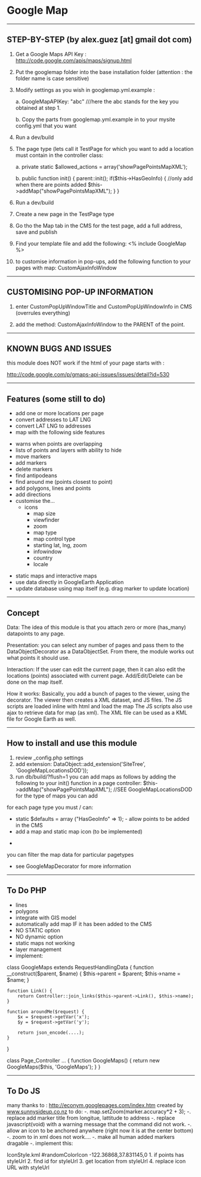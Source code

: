 
Google Map
================================================================================


___________________________________
STEP-BY-STEP (by alex.guez [at] gmail dot com)
-----------------------------------

1.	Get a Google Maps API Key : http://code.google.com/apis/maps/signup.html

2.	Put the googlemap folder into the base installation folder (attention : the folder name is case sensitive)

3.	Modify settings as you wish in googlemap.yml.example :

	a.	GoogleMapAPIKey: "abc"  ///here the abc stands for the key you obtained at step 1.

	b.	Copy the parts from googlemap.yml.example in to your mysite config.yml that you want

4.	Run a dev/build

5.	The page type (lets call it TestPage for which you want to add a location must contain in the controller class:

	a.	private static $allowed_actions = array('showPagePointsMapXML');

	b.	public function init() {
					parent::init();
					if($this->HasGeoInfo) { //only add when there are points added
						$this->addMap("showPagePointsMapXML");
					}
				}

6.	Run a dev/build

7.	Create a new page in the TestPage type

8.	Go tho the Map tab in the CMS for the test page, add a full address, save and publish

9.	Find your template file and add the following: <% include GoogleMap %>

10. to customise information in pop-ups, add the following function to your pages with map: CustomAjaxInfoWindow


___________________________________
CUSTOMISING POP-UP INFORMATION
-----------------------------------
1. enter CustomPopUpWindowTitle and CustomPopUpWindowInfo in CMS (overrules everything)

2. add the method: CustomAjaxInfoWindow to the PARENT of the point.



___________________________________
KNOWN BUGS AND ISSUES
-----------------------------------
this module does NOT work if the html of your page starts with :
<?xml version="1.0" encoding="UTF-8"?>
http://code.google.com/p/gmaps-api-issues/issues/detail?id=530


___________________________________
Features (some still to do)
-----------------------------------
* add one or more locations per page
* convert addresses to LAT LNG
* convert LAT LNG to addresses
* map with the following side features
 - warns when points are overlapping
 - lists of points and layers with ability to hide
 - move markers
 - add markers
 - delete markers
 - find antipodeans
 - find around me (points closest to point)
 - add polygons, lines and points
 - add directions
 - customise the...
   - icons
	 - map size
	 - viewfinder
	 - zoom
	 - map type
	 - map control type
	 - starting lat, lng, zoom
	 - infowindow
	 - country
	 - locale
* static maps and interactive maps
* use data directly in GoogleEarth Application
* update database using map itself (e.g. drag marker to update location)

___________________________________
Concept
-----------------------------------

Data:
The idea of this module is that you attach zero or more (has_many) datapoints to any page.

Presentation:
you can select any number of pages and pass them to the DataObjectDecorator as a DataObjectSet.
From there, the module works out what points it should use.

Interaction:
If the user can edit the current page, then it can also edit the locations (points) associated with current page.
Add/Edit/Delete can be done on the map itself.

How it works:
Basically,  you add a bunch of pages to the viewer, using the decorator.
The viewer then creates a XML dataset, and JS files.
The JS scripts are loaded inline with html and load the map
The JS scripts also use ajax to retrieve data for map (as xml).
The XML file can be used as a KML file for Google Earth as well.

___________________________________
How to install and use this module
-----------------------------------

1. review _config.php settings
2. add extension: DataObject::add_extension('SiteTree', 'GoogleMapLocationsDOD'));
3. run db/build/?flush=1
you can add maps as follows by adding the following to your init() function in a page controller:
$this->addMap("showPagePointsMapXML"); //SEE GoogleMapLocationsDOD for the type of maps you can add

for each page type you must / can:
- static $defaults = array ("HasGeoInfo" => 1); - allow points to be added in the CMS
- add a map and static map icon (to be implemented)
 *

you can filter the map data for particular pagetypes
 * see GoogleMapDecorator for more information

___________________________________
To Do PHP
-----------------------------------

- lines
- polygons
- integrate with GIS model
- automatically add map IF it has been added to the CMS
- NO STATIC option
- NO dynamic option
- static maps not working
- layer management
- implement:


class GoogleMaps extends RequestHandlingData {
	function __construct($parent, $name) {
		$this->parent = $parent;
		$this->name = $name;
	}

	function Link() {
		return Controller::join_links($this->parent->Link(), $this->name);
	}

	function aroundMe($request) {
		$x = $request->getVar('x');
		$y = $request->getVar('y');

		return json_encode(....);
	}

}


class Page_Controller ... {
	function GoogleMaps() {
		return new GoogleMaps($this, 'GoogleMaps');
	}
}


___________________________________
To Do JS
-----------------------------------
many thanks to : http://econym.googlepages.com/index.htm
created by www.sunnysideup.co.nz
to do:
	-. map.setZoom(marker.accuracy*2 + 3);
	-. replace add marker title from longitue, lattitude to address
	-. replace javascript(void) with a warning message that the command did not work.
	-. allow an icon to be anchored anywhere (right now it is at the center bottom)
	-. zoom to in xml does not work....
	-. make all human added markers dragable
	-. implement this:
<?xml version="1.0" encoding="UTF-8"?>
<kml xmlns="http://earth.google.com/kml/2.2">
<Document>
			<Style id="randomColorIcon">
						<IconStyle>
									<Icon>
												<href>http://maps.google.com/mapfiles/kml/pal3/icon21.png</href>
									</Icon>
						</IconStyle>
			</Style>
			<Placemark>
						<name>IconStyle.kml</name>
						<styleUrl>#randomColorIcon</styleUrl>
						<Point>
									<coordinates>-122.36868,37.831145,0</coordinates>
						</Point>
			</Placemark>
</Document>
</kml>
1. if points has styleUrl
	2. find id for styleUrl
		3. get location from styleUrl
			4. replace icon URL with styleUrl
